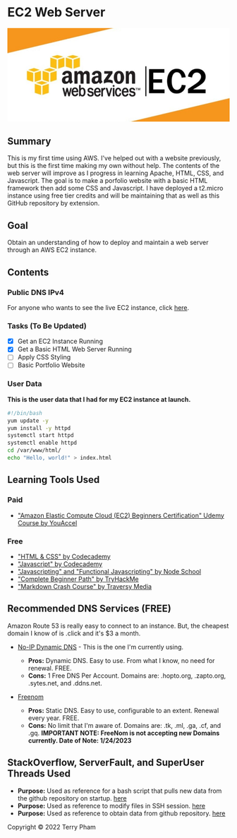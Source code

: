 # EC2 Web Server
![EC2 Logo Banner](resources/EC2.jpg)
## Summary
This is my first time using AWS. I've helped out with a website previously, but this is the first time making my own without help. The contents of the web server will improve as I progress in learning Apache, HTML, CSS, and Javascript. The goal is to make a porfolio website with a basic HTML framework then add some CSS and Javascript. I have deployed a t2.micro instance using free tier credits and will be maintaining that as well as this GitHub repository by extension.

## Goal
Obtain an understanding of how to deploy and maintain a web server through an AWS EC2 instance.

## Contents

### Public DNS IPv4

For anyone who wants to see the live EC2 instance, click [here](http://tpham19.ddns.net).

### Tasks (To Be Updated)
* [x] Get an EC2 Instance Running
* [x] Get a Basic HTML Web Server Running
* [ ] Apply CSS Styling
* [ ] Basic Portfolio Website

### User Data
**This is the user data that I had for my EC2 instance at launch.**
```bash
#!/bin/bash
yum update -y
yum install -y httpd
systemctl start httpd
systemctl enable httpd
cd /var/www/html/
echo "Hello, world!" > index.html
```

## Learning Tools Used
### Paid
* ["Amazon Elastic Compute Cloud (EC2) Beginners Certification" Udemy Course by YouAccel](https://www.udemy.com/share/105nzg3@LMUCniwnz79Iz1TTyOcdvDsecSxWE71Oh-1MaSo5RD51toyK8gsXayz2LP08fpTi/)
### Free
* ["HTML & CSS" by Codecademy](https://www.codecademy.com/catalog/language/html-css)
* ["Javascript" by Codecademy](https://www.codecademy.com/catalog/language/javascript)
* ["Javascripting" and "Functional Javascripting" by Node School](https://nodeschool.io/)
* ["Complete Beginner Path" by TryHackMe](https://tryhackme.com/)
* ["Markdown Crash Course" by Traversy Media](https://www.youtube.com/watch?v=HUBNt18RFbo)

## Recommended DNS Services (FREE)
Amazon Route 53 is really easy to connect to an instance. But, the cheapest domain I know of is .click and it's $3 a month.

* [No-IP Dynamic DNS](https://www.noip.com/) - This is the one I'm currently using.
    * **Pros:** Dynamic DNS. Easy to use. From what I know, no need for renewal. FREE.
    * **Cons:** 1 Free DNS Per Account. Domains are: .hopto.org, .zapto.org, .sytes.net, and .ddns.net.

* [Freenom](https://www.freenom.com/)
    * **Pros:** Static DNS. Easy to use, configurable to an extent. Renewal every year. FREE.
    * **Cons:** No limit that I'm aware of. Domains are: .tk, .ml, .ga, .cf, and .gq.
**IMPORTANT NOTE: FreeNom is not accepting new Domains currently. Date of Note: 1/24/2023**

## StackOverflow, ServerFault, and SuperUser Threads Used
* **Purpose:** Used as reference for a bash script that pulls new data from the github repository on startup. [here](https://stackoverflow.com/questions/60072643/how-to-automatically-start-execute-and-stop-ec2)
* **Purpose:** Used as reference to modify files in SSH session. [here](https://superuser.com/questions/694450/using-vim-to-force-edit-a-file-when-you-opened-without-permissions)
* **Purpose:** Used as reference to obtain data from github repository. [here](https://serverfault.com/questions/166874/how-do-i-get-curl-to-save-a-file-to-a-specified-directory)

Copyright © 2022 Terry Pham
